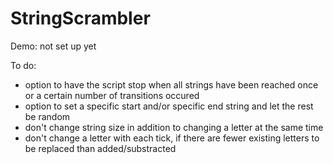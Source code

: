 # StringScrambler

Demo: not set up yet

To do:
- option to have the script stop when all strings have been reached once or a certain number of transitions occured
- option to set a specific start and/or specific end string and let the rest be random
- don't change string size in addition to changing a letter at the same time
- don't change a letter with each tick, if there are fewer existing letters to be replaced than added/substracted